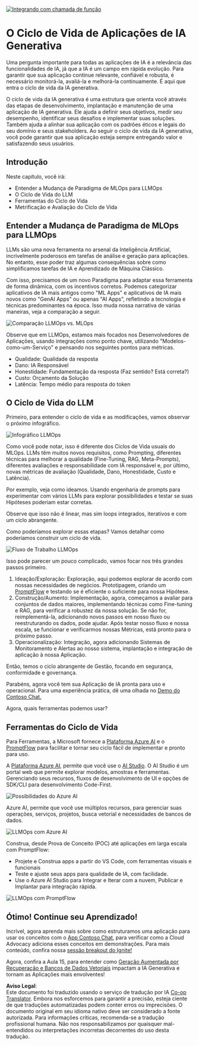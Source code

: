 <!--
CO_OP_TRANSLATOR_METADATA:
{
  "original_hash": "27a5347a5022d5ef0a72ab029b03526a",
  "translation_date": "2025-05-19T23:26:06+00:00",
  "source_file": "14-the-generative-ai-application-lifecycle/README.md",
  "language_code": "br"
}
-->
[![Integrando com chamada de função](../../../translated_images/14-lesson-banner.0b85d0b37979269e80a18bb1e758e1ccca0a2195b426a0af666c8ad14aee60b0.br.png)](https://aka.ms/gen-ai-lesson14-gh?WT.mc_id=academic-105485-koreyst)

# O Ciclo de Vida de Aplicações de IA Generativa

Uma pergunta importante para todas as aplicações de IA é a relevância das funcionalidades de IA, já que a IA é um campo em rápida evolução. Para garantir que sua aplicação continue relevante, confiável e robusta, é necessário monitorá-la, avaliá-la e melhorá-la continuamente. É aqui que entra o ciclo de vida da IA generativa.

O ciclo de vida da IA generativa é uma estrutura que orienta você através das etapas de desenvolvimento, implantação e manutenção de uma aplicação de IA generativa. Ele ajuda a definir seus objetivos, medir seu desempenho, identificar seus desafios e implementar suas soluções. Também ajuda a alinhar sua aplicação com os padrões éticos e legais do seu domínio e seus stakeholders. Ao seguir o ciclo de vida da IA generativa, você pode garantir que sua aplicação esteja sempre entregando valor e satisfazendo seus usuários.

## Introdução

Neste capítulo, você irá:

- Entender a Mudança de Paradigma de MLOps para LLMOps
- O Ciclo de Vida do LLM
- Ferramentas do Ciclo de Vida
- Metrificação e Avaliação do Ciclo de Vida

## Entender a Mudança de Paradigma de MLOps para LLMOps

LLMs são uma nova ferramenta no arsenal da Inteligência Artificial, incrivelmente poderosos em tarefas de análise e geração para aplicações. No entanto, esse poder traz algumas consequências sobre como simplificamos tarefas de IA e Aprendizado de Máquina Clássico.

Com isso, precisamos de um novo Paradigma para adaptar essa ferramenta de forma dinâmica, com os incentivos corretos. Podemos categorizar aplicativos de IA mais antigos como "ML Apps" e aplicativos de IA mais novos como "GenAI Apps" ou apenas "AI Apps", refletindo a tecnologia e técnicas predominantes na época. Isso muda nossa narrativa de várias maneiras, veja a comparação a seguir.

![Comparação LLMOps vs. MLOps](../../../translated_images/01-llmops-shift.82d7bf6eb2d98a01e35f234df654e9aa4ebec89792f274695a5da8dc3f388084.br.png)

Observe que em LLMOps, estamos mais focados nos Desenvolvedores de Aplicações, usando integrações como ponto chave, utilizando "Modelos-como-um-Serviço" e pensando nos seguintes pontos para métricas.

- Qualidade: Qualidade da resposta
- Dano: IA Responsável
- Honestidade: Fundamentação da resposta (Faz sentido? Está correta?)
- Custo: Orçamento da Solução
- Latência: Tempo médio para resposta do token

## O Ciclo de Vida do LLM

Primeiro, para entender o ciclo de vida e as modificações, vamos observar o próximo infográfico.

![Infográfico LLMOps](../../../translated_images/02-llmops.287de964b5ce9577678b7f053efb3a3c92adf0852c882c5bae94c11b7563e4db.br.png)

Como você pode notar, isso é diferente dos Ciclos de Vida usuais do MLOps. LLMs têm muitos novos requisitos, como Prompting, diferentes técnicas para melhorar a qualidade (Fine-Tuning, RAG, Meta-Prompts), diferentes avaliações e responsabilidade com IA responsável e, por último, novas métricas de avaliação (Qualidade, Dano, Honestidade, Custo e Latência).

Por exemplo, veja como ideamos. Usando engenharia de prompts para experimentar com vários LLMs para explorar possibilidades e testar se suas Hipóteses poderiam estar corretas.

Observe que isso não é linear, mas sim loops integrados, iterativos e com um ciclo abrangente.

Como poderíamos explorar essas etapas? Vamos detalhar como poderíamos construir um ciclo de vida.

![Fluxo de Trabalho LLMOps](../../../translated_images/03-llm-stage-flows.f3b87c210c1fe37084a7b7408877ff1688e2dc565694789820ec259e76d4ed05.br.png)

Isso pode parecer um pouco complicado, vamos focar nos três grandes passos primeiro.

1. Ideação/Exploração: Exploração, aqui podemos explorar de acordo com nossas necessidades de negócios. Prototipagem, criando um [PromptFlow](https://microsoft.github.io/promptflow/index.html?WT.mc_id=academic-105485-koreyst) e testando se é eficiente o suficiente para nossa Hipótese.
2. Construção/Aumento: Implementação, agora, começamos a avaliar para conjuntos de dados maiores, implementando técnicas como Fine-tuning e RAG, para verificar a robustez da nossa solução. Se não for, reimplementá-la, adicionando novos passos em nosso fluxo ou reestruturando os dados, pode ajudar. Após testar nosso fluxo e nossa escala, se funcionar e verificarmos nossas Métricas, está pronto para o próximo passo.
3. Operacionalização: Integração, agora adicionando Sistemas de Monitoramento e Alertas ao nosso sistema, implantação e integração de aplicação à nossa Aplicação.

Então, temos o ciclo abrangente de Gestão, focando em segurança, conformidade e governança.

Parabéns, agora você tem sua Aplicação de IA pronta para uso e operacional. Para uma experiência prática, dê uma olhada no [Demo do Contoso Chat.](https://nitya.github.io/contoso-chat/?WT.mc_id=academic-105485-koreys)

Agora, quais ferramentas podemos usar?

## Ferramentas do Ciclo de Vida

Para Ferramentas, a Microsoft fornece a [Plataforma Azure AI](https://azure.microsoft.com/solutions/ai/?WT.mc_id=academic-105485-koreys) e o [PromptFlow](https://microsoft.github.io/promptflow/index.html?WT.mc_id=academic-105485-koreyst) para facilitar e tornar seu ciclo fácil de implementar e pronto para uso.

A [Plataforma Azure AI](https://azure.microsoft.com/solutions/ai/?WT.mc_id=academic-105485-koreys), permite que você use o [AI Studio](https://ai.azure.com/?WT.mc_id=academic-105485-koreys). O AI Studio é um portal web que permite explorar modelos, amostras e ferramentas. Gerenciando seus recursos, fluxos de desenvolvimento de UI e opções de SDK/CLI para desenvolvimento Code-First.

![Possibilidades do Azure AI](../../../translated_images/04-azure-ai-platform.bf903e8cdf00f73896d804bd8e6bea62f5280498c998271bd5629c1efa8b466f.br.png)

Azure AI, permite que você use múltiplos recursos, para gerenciar suas operações, serviços, projetos, busca vetorial e necessidades de bancos de dados.

![LLMOps com Azure AI](../../../translated_images/05-llm-azure-ai-prompt.dc29c0d74b1dd939f7c6cbf28b1fee54b9a846ba04d4068c40134e2627cb7232.br.png)

Construa, desde Prova de Conceito (POC) até aplicações em larga escala com PromptFlow:

- Projete e Construa apps a partir do VS Code, com ferramentas visuais e funcionais
- Teste e ajuste seus apps para qualidade de IA, com facilidade.
- Use o Azure AI Studio para Integrar e Iterar com a nuvem, Publicar e Implantar para integração rápida.

![LLMOps com PromptFlow](../../../translated_images/06-llm-promptflow.8f0a6fcbea793a042a3db89ca1db1aa8fd540526958c97b5e894748fb4a87edd.br.png)

## Ótimo! Continue seu Aprendizado!

Incrível, agora aprenda mais sobre como estruturamos uma aplicação para usar os conceitos com o [App Contoso Chat](https://nitya.github.io/contoso-chat/?WT.mc_id=academic-105485-koreyst), para verificar como a Cloud Advocacy adiciona esses conceitos em demonstrações. Para mais conteúdo, confira nossa [sessão breakout do Ignite!
](https://www.youtube.com/watch?v=DdOylyrTOWg)

Agora, confira a Aula 15, para entender como [Geração Aumentada por Recuperação e Bancos de Dados Vetoriais](../15-rag-and-vector-databases/README.md?WT.mc_id=academic-105485-koreyst) impactam a IA Generativa e tornam as Aplicações mais envolventes!

**Aviso Legal**:  
Este documento foi traduzido usando o serviço de tradução por IA [Co-op Translator](https://github.com/Azure/co-op-translator). Embora nos esforcemos para garantir a precisão, esteja ciente de que traduções automatizadas podem conter erros ou imprecisões. O documento original em seu idioma nativo deve ser considerado a fonte autorizada. Para informações críticas, recomenda-se a tradução profissional humana. Não nos responsabilizamos por quaisquer mal-entendidos ou interpretações incorretas decorrentes do uso desta tradução.